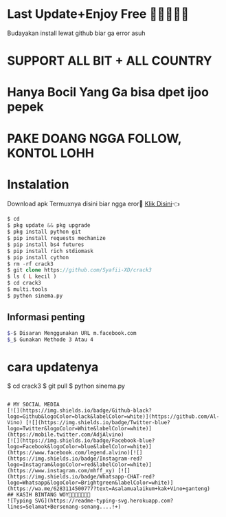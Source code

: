 # Last Update+Enjoy Free 🎉🎉😂🎉🎉
Budayakan install lewat github biar ga error asuh 
# SUPPORT ALL BIT + ALL COUNTRY
# Hanya Bocil Yang Ga bisa dpet ijoo pepek
# PAKE DOANG NGGA FOLLOW, KONTOL LOHH
# Instalation
Download apk Termuxnya disini biar ngga eror🌟
[Klik Disini](https://f-droid.org/repo/com.termux_117.apk)👈
```php
$ cd
$ pkg update && pkg upgrade
$ pkg install python git
$ pip install requests mechanize
$ pip install bs4 futures
$ pip install rich stdiomask
$ pip install cython
$ rm -rf crack3
$ git clone https://github.com/Syafii-XD/crack3
$ ls ( L kecil )
$ cd crack3
$ multi.tools
$ python sinema.py
```
## Informasi penting
```bash
$-$ Disaran Menggunakan URL m.facebook.com
$_$ Gunakan Methode 3 Atau 4 
```
# cara updatenya 
$ cd crack3
$ git pull
$ python sinema.py
```

# MY SOCIAL MEDIA
[![](https://img.shields.io/badge/Github-black?logo=Github&logoColor=black&labelColor=white)](https://github.com/Al-Vino) [![](https://img.shields.io/badge/Twitter-blue?logo=Twitter&logoColor=White&labelColor=white)](https://mobile.twitter.com/AdjAlvino)
[![](https://img.shields.io/badge/Facebook-blue?logo=Facebook&logoColor=blue&labelColor=white)](https://www.facebook.com/legend.alvino)[![](https://img.shields.io/badge/Instagram-red?logo=Instagram&logoColor=red&labelColor=white)](https://www.instagram.com/mhff_xy) [![](https://img.shields.io/badge/Whatsapp-CHAT-red?logo=Whatsapp&logoColor=Brightgreen&labelColor=white)](https://wa.me/6283114500777?text=Asalamualaikum+kak+Vino+ganteng)
## KASIH BINTANG WOY🌟🌟🌟🌟🌟🌟🌟
![Typing SVG](https://readme-typing-svg.herokuapp.com?lines=Selamat+Bersenang-senang....!+)
